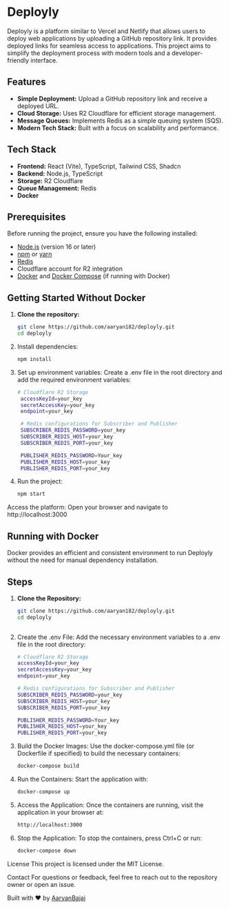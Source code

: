# Deployly

Deployly is a platform similar to Vercel and Netlify that allows users to deploy web applications by uploading a GitHub repository link. It provides deployed links for seamless access to applications. This project aims to simplify the deployment process with modern tools and a developer-friendly interface.

## Features

- **Simple Deployment:** Upload a GitHub repository link and receive a deployed URL.
- **Cloud Storage:** Uses R2 Cloudflare for efficient storage management.
- **Message Queues:** Implements Redis as a simple queuing system (SQS).
- **Modern Tech Stack:** Built with a focus on scalability and performance.

## Tech Stack

- **Frontend:** React (Vite), TypeScript, Tailwind CSS, Shadcn
- **Backend:** Node.js, TypeScript
- **Storage:** R2 Cloudflare
- **Queue Management:** Redis
- **Docker**

## Prerequisites

Before running the project, ensure you have the following installed:

- [Node.js](https://nodejs.org/) (version 16 or later)
- [npm](https://www.npmjs.com/) or [yarn](https://yarnpkg.com/)
- [Redis](https://redis.io/)
- Cloudflare account for R2 integration
- [Docker](https://www.docker.com/) and [Docker Compose](https://docs.docker.com/compose/) (if running with Docker)

## Getting Started Without Docker

1. **Clone the repository:**
   ```bash
   git clone https://github.com/aaryan182/deployly.git
   cd deployly
2. Install dependencies:
   ```bash
   npm install
3. Set up environment variables:
   Create a .env file in the root directory and add the required environment variables:
   ```bash
   # Cloudflare R2 Storage
    accessKeyId=your_key
    secretAccessKey=your_key
    endpoint=your_key

    # Redis configurations for Subscriber and Publisher
    SUBSCRIBER_REDIS_PASSWORD=your_key
    SUBSCRIBER_REDIS_HOST=your_key
    SUBSCRIBER_REDIS_PORT=your_key

    PUBLISHER_REDIS_PASSWORD=Your_key
    PUBLISHER_REDIS_HOST=your_key
    PUBLISHER_REDIS_PORT=your_key

4. Run the project:
   ```bash
   npm start

Access the platform: Open your browser and navigate to http://localhost:3000

## Running with Docker

Docker provides an efficient and consistent environment to run Deployly without the need for manual dependency installation.

## Steps

1. **Clone the Repository:**
   ```bash
   git clone https://github.com/aaryan182/deployly.git
   cd deployly
  
2. Create the .env File: Add the necessary environment variables to a .env file in the root directory:
    ```bash
    # Cloudflare R2 Storage
    accessKeyId=your_key
    secretAccessKey=your_key
    endpoint=your_key

    # Redis configurations for Subscriber and Publisher
    SUBSCRIBER_REDIS_PASSWORD=your_key
    SUBSCRIBER_REDIS_HOST=your_key
    SUBSCRIBER_REDIS_PORT=your_key

    PUBLISHER_REDIS_PASSWORD=Your_key
    PUBLISHER_REDIS_HOST=your_key
    PUBLISHER_REDIS_PORT=your_key

 3. Build the Docker Images: Use the docker-compose.yml file (or Dockerfile if specified) to build the necessary containers:
    ```bash
    docker-compose build
    
 4. Run the Containers: Start the application with:
    ```bash
    docker-compose up
    
 5. Access the Application: Once the containers are running, visit the application in your browser at:
    ```bash
    http://localhost:3000
    
 6. Stop the Application: To stop the containers, press Ctrl+C or run:
    ```bash
    docker-compose down

License
This project is licensed under the MIT License.

Contact
For questions or feedback, feel free to reach out to the repository owner or open an issue.

Built with ❤️ by [AaryanBajaj](https://x.com/AaryanBajaj18)


   
